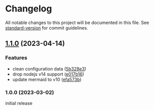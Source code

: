 # Changelog

All notable changes to this project will be documented in this file. See [standard-version](https://github.com/conventional-changelog/standard-version) for commit guidelines.

## [1.1.0](https://github.com/azat-io/vuepress-plugin-mermaid-wrapper/compare/v1.0.0...v1.1.0) (2023-04-14)


### Features

* clean configuration data ([5b328e3](https://github.com/azat-io/vuepress-plugin-mermaid-wrapper/commit/5b328e30ab39ca667e91168e9003a95f5b80660f))
* drop nodejs v14 support ([e017b16](https://github.com/azat-io/vuepress-plugin-mermaid-wrapper/commit/e017b16b697b378dfa91908ae6c2903f8fa8f73b))
* update mermaid to v10 ([efa573b](https://github.com/azat-io/vuepress-plugin-mermaid-wrapper/commit/efa573b98976e4255ed3447e71ae53129b937cfb))

### 1.0.0 (2023-03-02)

initial release
